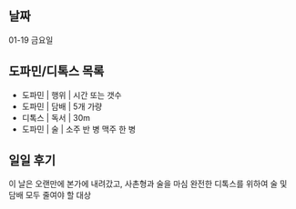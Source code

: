 ## 날짜
 01-19 금요일
 ## 도파민/디톡스 목록
 - 도파민 | 행위 | 시간 또는 갯수
 - 도파민 | 담배 | 5개 가량
 - 디톡스 | 독서 | 30m
 - 도파민 | 술 | 소주 반 병 맥주 한 병
 ## 일일 후기
 이 날은 오랜만에 본가에 내려갔고, 사촌형과 술을 마심
 완전한 디톡스를 위하여 술 및 담배 모두 줄여야 할 대상
